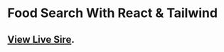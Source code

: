 # Food Search With React & Tailwind

## [View Live Sire](https://react-foodsearch-tailwind.netlify.app).
